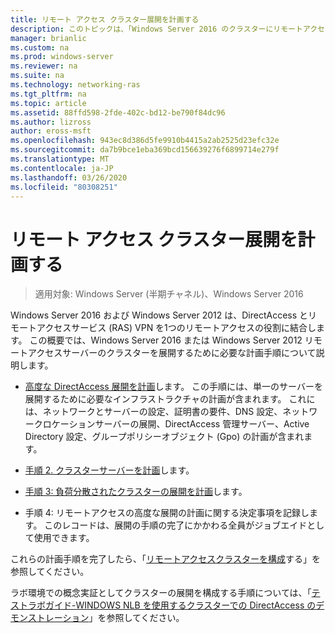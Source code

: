 ```yaml
---
title: リモート アクセス クラスター展開を計画する
description: このトピックは、「Windows Server 2016 のクラスターにリモートアクセスを展開する」の一部です。
manager: brianlic
ms.custom: na
ms.prod: windows-server
ms.reviewer: na
ms.suite: na
ms.technology: networking-ras
ms.tgt_pltfrm: na
ms.topic: article
ms.assetid: 88ffd598-2fde-402c-bd12-be790f84dc96
ms.author: lizross
author: eross-msft
ms.openlocfilehash: 943ec8d386d5fe9910b4415a2ab2525d23efc32e
ms.sourcegitcommit: da7b9bce1eba369bcd156639276f6899714e279f
ms.translationtype: MT
ms.contentlocale: ja-JP
ms.lasthandoff: 03/26/2020
ms.locfileid: "80308251"
---
```

# <a name="plan-a-remote-access-cluster-deployment"></a>リモート アクセス クラスター展開を計画する

>適用対象: Windows Server (半期チャネル)、Windows Server 2016

 Windows Server 2016 および Windows Server 2012 は、DirectAccess とリモートアクセスサービス (RAS) VPN を1つのリモートアクセスの役割に結合します。 この概要では、Windows Server 2016 または Windows Server 2012 リモートアクセスサーバーのクラスターを展開するために必要な計画手順について説明します。
  
-   [高度な DirectAccess 展開を計画](../../../directaccess/single-server-advanced/Plan-an-Advanced-DirectAccess-Deployment.md)します。 この手順には、単一のサーバーを展開するために必要なインフラストラクチャの計画が含まれます。 これには、ネットワークとサーバーの設定、証明書の要件、DNS 設定、ネットワークロケーションサーバーの展開、DirectAccess 管理サーバー、Active Directory 設定、グループポリシーオブジェクト (Gpo) の計画が含まれます。  
  
-   [手順 2. クラスターサーバーを計画](Step-2-Plan-Cluster-Servers.md)します。  
  
-   [手順 3: 負荷分散されたクラスターの展開を計画](Step-3-Plan-a-Load-Balanced-Cluster-Deployment.md)します。  
  
-   手順 4: リモートアクセスの高度な展開の計画に関する決定事項を記録します。 このレコードは、展開の手順の完了にかかわる全員がジョブエイドとして使用できます。  
  
これらの計画手順を完了したら、「[リモートアクセスクラスターを構成](../configure/Configure-a-Remote-Access-Cluster.md)する」を参照してください。 

ラボ環境での概念実証としてクラスターの展開を構成する手順については、「[テストラボガイド-WINDOWS NLB を使用するクラスターでの DirectAccess のデモンストレーション](../../../directaccess/tlg-cluster-nlb/Test-Lab-Guide-Demonstrate-DirectAccess-in-a-Cluster-with-Windows-NLB.md)」を参照してください。  
  


